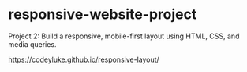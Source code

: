 # responsive-website-project
Project 2: Build a responsive, mobile-first layout using HTML, CSS, and media queries.

https://codeyluke.github.io/responsive-layout/

